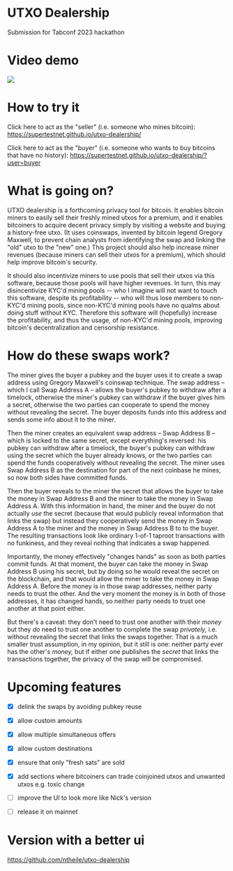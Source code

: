 # UTXO Dealership
Submission for Tabconf 2023 hackathon

# Video demo

[![](https://supertestnet.github.io/utxo-dealership/utxo-dealership-with-yt-logo.png)](https://www.youtube.com/watch?v=gHqB8htq8Kg)

# How to try it

Click here to act as the "seller" (i.e. someone who mines bitcoin): https://supertestnet.github.io/utxo-dealership/

Click here to act as the "buyer" (i.e. someone who wants to buy bitcoins that have no history): https://supertestnet.github.io/utxo-dealership/?user=buyer

# What is going on?

UTXO dealership is a forthcoming privacy tool for bitcoin. It enables bitcoin miners to easily sell their freshly mined utxos for a premium, and it enables bitcoiners to acquire decent privacy simply by visiting a website and buying a history-free utxo. (It uses coinswaps, invented by bitcoin legend Gregory Maxwell, to prevent chain analysts from identifying the swap and linking the "old" utxo to the "new" one.) This project should also help increase miner revenues (because miners can sell their utxos for a premium), which should help improve bitcoin's security.

It should also incentivize miners to use pools that sell their utxos via this software, because those pools will have higher revenues. In turn, this may disincentivize KYC'd mining pools -- who I imagine will not want to touch this software, despite its profitability -- who will thus lose members to non-KYC'd mining pools, since non-KYC'd mining pools have no qualms about doing stuff without KYC. Therefore this software will (hopefully) increase the profitability, and thus the usage, of non-KYC'd mining pools, improving bitcoin's decentralization and censorship resistance.

# How do these swaps work?

The miner gives the buyer a pubkey and the buyer uses it to create a swap address using Gregory Maxwell's coinswap technique. The swap address – which I call Swap Address A – allows the buyer's pubkey to withdraw after a timelock, otherwise the miner's pubkey can withdraw if the buyer gives him a secret, otherwise the two parties can cooperate to spend the money without revealing the secret. The buyer deposits funds into this address and sends some info about it to the miner.

Then the miner creates an equivalent swap address – Swap Address B – which is locked to the same secret, except everything's reversed: his pubkey can withdraw after a timelock, the buyer's pubkey can withdraw using the secret which the buyer already knows, or the two parties can spend the funds cooperatively without revealing the secret. The miner uses Swap Address B as the destination for part of the next coinbase he mines, so now both sides have committed funds.

Then the buyer reveals to the miner the secret that allows the buyer to take the money in Swap Address B and the miner to take the money in Swap Address A. With this information in hand, the miner and the buyer do not actually *use* the secret (because that would publicly reveal information that links the swap) but instead they cooperatively send the money in Swap Address A to the miner and the money in Swap Address B to to the buyer. The resulting transactions look like ordinary 1-of-1 taproot transactions with no funkiness, and they reveal nothing that indicates a swap happened.

Importantly, the money effectively "changes hands" as soon as both parties commit funds. At that moment, the buyer can take the money in Swap Address B using his secret, but by doing so he would reveal the secret on the blockchain, and that would allow the miner to take the money in Swap Address A. Before the money is in those swap addresses, neither party needs to trust the other. And the very moment the money is in both of those addresses, it has changed hands, so neither party needs to trust one another at that point either.

But there's a caveat: they don't need to trust one another with their *money* but they *do* need to trust one another to complete the swap *privately,* i.e. without revealing the secret that links the swaps together. That is a much smaller trust assumption, in my opinion, but it still is one: neither party ever has the other's *money,* but if either one publishes the *secret* that links the transactions together, the privacy of the swap will be compromised.

# Upcoming features

- [x] delink the swaps by avoiding pubkey reuse

- [x] allow custom amounts

- [x] allow multiple simultaneous offers

- [x] allow custom destinations

- [x] ensure that only "fresh sats" are sold

- [x] add sections where bitcoiners can trade coinjoined utxos and unwanted utxos e.g. toxic change

- [ ] improve the UI to look more like Nick's version

- [ ] release it on mainnet

# Version with a better ui

https://github.com/ntheile/utxo-dealership
